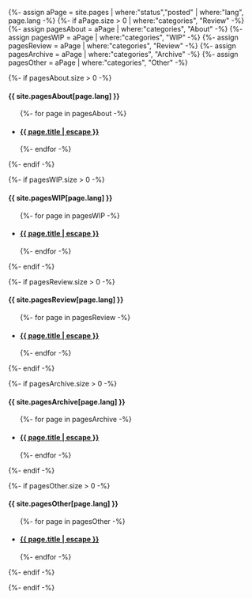 {%- assign aPage = site.pages | where:"status","posted" | where:"lang", page.lang -%}
{%- if aPage.size > 0 | where:"categories", "Review" -%}
{%- assign pagesAbout = aPage | where:"categories", "About" -%}
{%- assign pagesWIP = aPage | where:"categories", "WIP" -%}
{%- assign pagesReview = aPage | where:"categories", "Review" -%}
{%- assign pagesArchive = aPage | where:"categories", "Archive" -%}
{%- assign pagesOther = aPage | where:"categories", "Other" -%}
<!--markdownlint-disable MD033-->

{%- if pagesAbout.size > 0 -%}

#### {{ site.pagesAbout[page.lang] }}

<ul class="post-list">
  {%- for page in pagesAbout -%}
    <li>
      <h4>
        <a class="post-link" href="{{ page.url | relative_url }}">
          {{ page.title | escape }}
        </a>
      </h4>
    </li>
  {%- endfor -%}
</ul>
{%- endif -%}

{%- if pagesWIP.size > 0 -%}

#### {{ site.pagesWIP[page.lang] }}

<ul class="post-list">
  {%- for page in pagesWIP -%}
    <li>
      <h4>
        <a class="post-link" href="{{ page.url | relative_url }}">
          {{ page.title | escape }}
        </a>
      </h4>
    </li>
  {%- endfor -%}
</ul>
{%- endif -%}

{%- if pagesReview.size > 0 -%}

#### {{ site.pagesReview[page.lang] }}

<ul class="post-list">
  {%- for page in pagesReview -%}
    <li>
      <h4>
        <a class="post-link" href="{{ page.url | relative_url }}">
          {{ page.title | escape }}
        </a>
      </h4>
    </li>
  {%- endfor -%}
</ul>
{%- endif -%}

{%- if pagesArchive.size > 0 -%}

#### {{ site.pagesArchive[page.lang] }}

<ul class="post-list">
  {%- for page in pagesArchive -%}
    <li>
      <h4>
        <a class="post-link" href="{{ page.url | relative_url }}">
          {{ page.title | escape }}
        </a>
      </h4>
    </li>
  {%- endfor -%}
</ul>
{%- endif -%}

{%- if pagesOther.size > 0 -%}

#### {{ site.pagesOther[page.lang] }}

<ul class="post-list">
  {%- for page in pagesOther -%}
    <li>
      <h4>
        <a class="post-link" href="{{ page.url | relative_url }}">
          {{ page.title | escape }}
        </a>
      </h4>
    </li>
  {%- endfor -%}
</ul>
{%- endif -%}

{%- endif -%}

